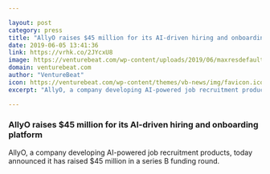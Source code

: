 ```yaml
---

layout: post
category: press
title: "AllyO raises $45 million for its AI-driven hiring and onboarding platform"
date: 2019-06-05 13:41:36
link: https://vrhk.co/2JYcxU8
image: https://venturebeat.com/wp-content/uploads/2019/06/maxresdefault.jpg?w=1200&strip=all
domain: venturebeat.com
author: "VentureBeat"
icon: https://venturebeat.com/wp-content/themes/vb-news/img/favicon.ico
excerpt: "AllyO, a company developing AI-powered job recruitment products, today announced it has raised $45 million in a series B funding round."

---
```


### AllyO raises $45 million for its AI-driven hiring and onboarding platform

AllyO, a company developing AI-powered job recruitment products, today announced it has raised $45 million in a series B funding round.